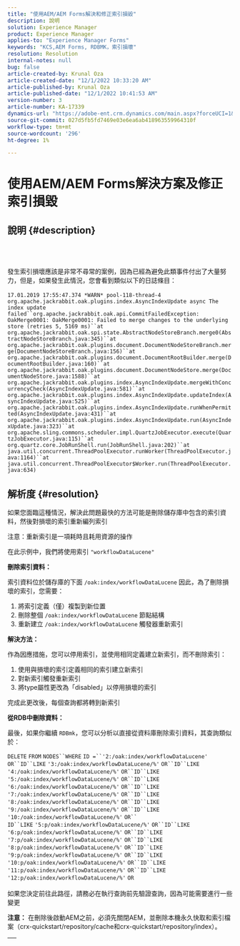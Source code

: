 ```yaml
---
title: "使用AEM/AEM Forms解決和修正索引損毀"
description: 說明
solution: Experience Manager
product: Experience Manager
applies-to: "Experience Manager Forms"
keywords: "KCS,AEM Forms, RDBMK，索引損壞"
resolution: Resolution
internal-notes: null
bug: false
article-created-by: Krunal Oza
article-created-date: "12/1/2022 10:33:20 AM"
article-published-by: Krunal Oza
article-published-date: "12/1/2022 10:41:53 AM"
version-number: 3
article-number: KA-17339
dynamics-url: "https://adobe-ent.crm.dynamics.com/main.aspx?forceUCI=1&pagetype=entityrecord&etn=knowledgearticle&id=a72f5c8f-6371-ed11-9561-6045bd006a22"
source-git-commit: 027d5fb5fd7469e03e6ea6ab418963559964310f
workflow-type: tm+mt
source-wordcount: '296'
ht-degree: 1%

---
```


# 使用AEM/AEM Forms解決方案及修正索引損毀

## 說明 {#description}

<br><br><br>發生索引損壞應該是非常不尋常的案例，因為已經為避免此類事件付出了大量努力，但是，如果發生此情況，您會看到類似以下的日誌條目：<br><br>`17.01.2019 17:55:47.374 *WARN* pool-118-thread-4 org.apache.jackrabbit.oak.plugins.index.AsyncIndexUpdate async The index update failed``org.apache.jackrabbit.oak.api.CommitFailedException: OakMerge0001: OakMerge0001: Failed to merge changes to the underlying store (retries 5, 5169 ms)``at org.apache.jackrabbit.oak.spi.state.AbstractNodeStoreBranch.merge0(AbstractNodeStoreBranch.java:345)``at org.apache.jackrabbit.oak.plugins.document.DocumentNodeStoreBranch.merge(DocumentNodeStoreBranch.java:156)``at org.apache.jackrabbit.oak.plugins.document.DocumentRootBuilder.merge(DocumentRootBuilder.java:160)``at org.apache.jackrabbit.oak.plugins.document.DocumentNodeStore.merge(DocumentNodeStore.java:1588)``at org.apache.jackrabbit.oak.plugins.index.AsyncIndexUpdate.mergeWithConcurrencyCheck(AsyncIndexUpdate.java:581)``at org.apache.jackrabbit.oak.plugins.index.AsyncIndexUpdate.updateIndex(AsyncIndexUpdate.java:525)``at org.apache.jackrabbit.oak.plugins.index.AsyncIndexUpdate.runWhenPermitted(AsyncIndexUpdate.java:431)``at org.apache.jackrabbit.oak.plugins.index.AsyncIndexUpdate.run(AsyncIndexUpdate.java:323)``at org.apache.sling.commons.scheduler.impl.QuartzJobExecutor.execute(QuartzJobExecutor.java:115)``at org.quartz.core.JobRunShell.run(JobRunShell.java:202)``at java.util.concurrent.ThreadPoolExecutor.runWorker(ThreadPoolExecutor.java:1164)``at java.util.concurrent.ThreadPoolExecutor$Worker.run(ThreadPoolExecutor.java:634)`

## 解析度 {#resolution}


如果您面臨這種情況，解決此問題最快的方法可能是刪除儲存庫中包含的索引資料，然後對損壞的索引重新編列索引

注意：重新索引是一項耗時且耗用資源的操作

在此示例中，我們將使用索引 `"workflowDataLucene"`

<b>刪除索引資料： </b>

索引資料位於儲存庫的下面 `/oak:index/workflowDataLucene` 因此，為了刪除損壞的索引，您需要：

1. 將索引定義（僅）複製到新位置
2. 刪除整個 `/oak:index/workflowDataLucene` 節點結構
3. 重新建立 `/oak:index/workflowDataLucene` 觸發器重新索引


<b>解決方法：</b>

作為因應措施，您可以停用索引，並使用相同定義建立新索引，而不刪除索引：

1. 使用與損壞的索引定義相同的索引建立新索引
2. 對新索引觸發重新索引
3. 將type屬性更改為「disabled」以停用損壞的索引


完成此更改後，每個查詢都將轉到新索引

<b>從RDB中刪除資料：</b>

最後，如果你繼續 `RDBmk`，您可以分析以直接從資料庫刪除索引資料，其查詢類似於：

`DELETE` `FROM` `NODES``WHERE`
`ID =``'2:/oak:index/workflowDataLucene'` `OR``ID``LIKE` `'3:/oak:index/workflowDataLucene/%'` `OR``ID``LIKE` `'4:/oak:index/workflowDataLucene/%'` `OR``ID``LIKE` `'5:/oak:index/workflowDataLucene/%'` `OR``ID``LIKE` `'6:/oak:index/workflowDataLucene/%'` `OR``ID``LIKE` `'7:/oak:index/workflowDataLucene/%'` `OR``ID``LIKE` `'8:/oak:index/workflowDataLucene/%'` `OR``ID``LIKE` `'9:/oak:index/workflowDataLucene/%'` `OR``ID``LIKE` `'10:/oak:index/workflowDataLucene/%'` `OR`` ` <br>`ID``LIKE` `'5:p/oak:index/workflowDataLucene/%'` `OR``ID``LIKE` `'6:p/oak:index/workflowDataLucene/%'` `OR``ID``LIKE` `'7:p/oak:index/workflowDataLucene/%'` `OR``ID``LIKE` `'8:p/oak:index/workflowDataLucene/%'` `OR``ID``LIKE` `'9:p/oak:index/workflowDataLucene/%'` `OR``ID``LIKE` `'10:p/oak:index/workflowDataLucene/%'` `OR``ID``LIKE` `'11:p/oak:index/workflowDataLucene/%'` `OR``ID``LIKE` `'12:p/oak:index/workflowDataLucene/%'` `OR`<br> <br>
如果您決定前往此路徑，請務必在執行查詢前先驗證查詢，因為可能需要進行一些變更

<b>注意：</b> 在刪除後啟動AEM之前，必須先關閉AEM，並刪除本機永久快取和索引檔案（crx-quickstart/repository/cache和crx-quickstart/repository/index）。


|   |
| --- |

